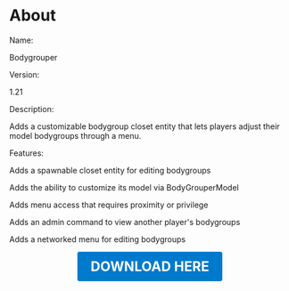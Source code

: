 # About

Name:

Bodygrouper

Version:

1.21

Description:

Adds a customizable bodygroup closet entity that lets players adjust their model bodygroups through a menu.

Features:

Adds a spawnable closet entity for editing bodygroups

Adds the ability to customize its model via BodyGrouperModel

Adds menu access that requires proximity or privilege

Adds an admin command to view another player's bodygroups

Adds a networked menu for editing bodygroups

<p align="center"><a href="https://github.com/LiliaFramework/Modules/raw/refs/heads/gh-pages/bodygrouper.zip" style="display:inline-block;padding:12px 24px;font-size:1.5rem;font-weight:bold;text-decoration:none;color:#fff;background-color:var(--md-primary-fg-color,#007acc);border-radius:4px;">DOWNLOAD HERE</a></p>